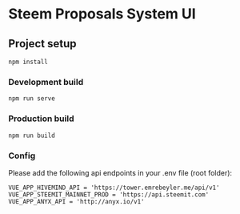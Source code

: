 # Steem Proposals System UI

## Project setup
```
npm install
```

### Development build
```
npm run serve
```

### Production build
```
npm run build
```
### Config
Please add the following api endpoints in your .env file (root folder):
```
VUE_APP_HIVEMIND_API = 'https://tower.emrebeyler.me/api/v1'
VUE_APP_STEEMIT_MAINNET_PROD = 'https://api.steemit.com'
VUE_APP_ANYX_API = 'http://anyx.io/v1'
```
